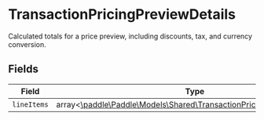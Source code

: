 # TransactionPricingPreviewDetails

Calculated totals for a price preview, including discounts, tax, and currency conversion.


## Fields

| Field                                                                                                                             | Type                                                                                                                              | Required                                                                                                                          | Description                                                                                                                       |
| --------------------------------------------------------------------------------------------------------------------------------- | --------------------------------------------------------------------------------------------------------------------------------- | --------------------------------------------------------------------------------------------------------------------------------- | --------------------------------------------------------------------------------------------------------------------------------- |
| `lineItems`                                                                                                                       | array<[\paddle\Paddle\Models\Shared\TransactionPricingPreviewLineItem](../../models/shared/TransactionPricingPreviewLineItem.md)> | :heavy_minus_sign:                                                                                                                | N/A                                                                                                                               |